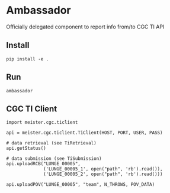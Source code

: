 # Ambassador

Officially delegated component to report info from/to CGC TI API

## Install

```
pip install -e .
```

## Run


    ambassador


## CGC TI Client

```
import meister.cgc.ticlient

api = meister.cgc.ticlient.TiClient(HOST, PORT, USER, PASS)

# data retrieval (see TiRetrieval)
api.getStatus()

# data submission (see TiSubmission)
api.uploadRCB("LUNGE_00005",
              ('LUNGE_00005_1', open("path", 'rb').read()),
              ('LUNGE_00005_2', open("path", 'rb').read()))

api.uploadPOV("LUNGE_00005", "team", N_THROWS, POV_DATA)
```
